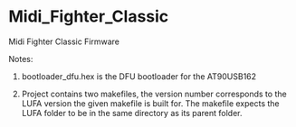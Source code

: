 Midi_Fighter_Classic
====================

Midi Fighter Classic Firmware

Notes:

1) bootloader_dfu.hex is the DFU bootloader for the AT90USB162

2) Project contains two makefiles, the version number corresponds to the LUFA version the given makefile is built for. 
   The makefile expects the LUFA folder to be in the same directory as its parent folder.